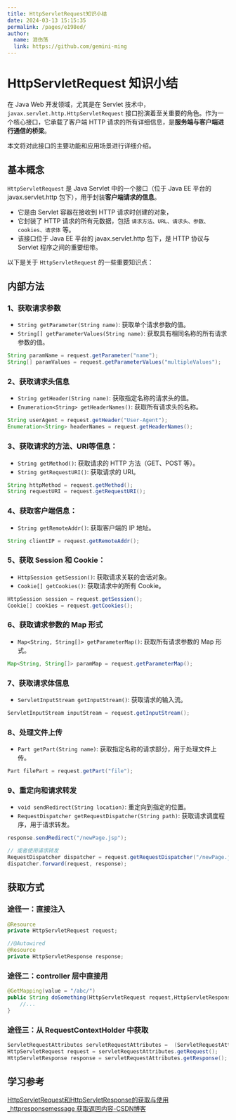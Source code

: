 ```yaml
---
title: HttpServletRequest知识小结
date: 2024-03-13 15:15:35
permalink: /pages/e198ed/
author: 
  name: 泪伤荡
  link: https://github.com/gemini-ming
---
```

# HttpServletRequest 知识小结

在 Java Web 开发领域，尤其是在 Servlet 技术中，`javax.servlet.http.HttpServletRequest` 接口扮演着至关重要的角色。作为一个核心接口，它承载了客户端 HTTP 请求的所有详细信息，是**服务端与客户端进行通信的桥梁**。

本文将对此接口的主要功能和应用场景进行详细介绍。

## 基本概念

`HttpServletRequest` 是 Java Servlet 中的一个接口（位于 Java EE 平台的 javax.servlet.http 包下），用于封装**客户端请求的信息**。

- 它是由 Servlet 容器在接收到 HTTP 请求时创建的对象，
- 它封装了 HTTP 请求的所有元数据，包括 `请求方法、URL、请求头、参数、cookies、请求体` 等。
- 该接口位于 Java EE 平台的 javax.servlet.http 包下，是 HTTP 协议与 Servlet 程序之间的重要纽带。



以下是关于 `HttpServletRequest` 的一些重要知识点：

## 内部方法

### 1、获取请求参数

- `String getParameter(String name)`: 获取单个请求参数的值。
- `String[] getParameterValues(String name)`: 获取具有相同名称的所有请求参数的值。

```java
String paramName = request.getParameter("name");
String[] paramValues = request.getParameterValues("multipleValues");
```

### 2、获取请求头信息

   - `String getHeader(String name)`: 获取指定名称的请求头的值。
   - `Enumeration<String> getHeaderNames()`: 获取所有请求头的名称。

```java
String userAgent = request.getHeader("User-Agent");
Enumeration<String> headerNames = request.getHeaderNames();
```

### 3、获取请求的方法、URI等信息：

   - `String getMethod()`: 获取请求的 HTTP 方法（GET、POST 等）。
   - `String getRequestURI()`: 获取请求的 URI。

```java
String httpMethod = request.getMethod();
String requestURI = request.getRequestURI();
```

### 4、获取客户端信息：

   - `String getRemoteAddr()`: 获取客户端的 IP 地址。

```java
String clientIP = request.getRemoteAddr();
```

### 5、获取 Session 和 Cookie：

   - `HttpSession getSession()`: 获取请求关联的会话对象。
   - `Cookie[] getCookies()`: 获取请求中的所有 Cookie。

```java
HttpSession session = request.getSession();
Cookie[] cookies = request.getCookies();
```

### 6、获取请求参数的 Map 形式

   - `Map<String, String[]> getParameterMap()`: 获取所有请求参数的 Map 形式。

```java
Map<String, String[]> paramMap = request.getParameterMap();
```

### 7、获取请求体信息

   - `ServletInputStream getInputStream()`: 获取请求的输入流。

```java
ServletInputStream inputStream = request.getInputStream();
```

### 8、处理文件上传

   - `Part getPart(String name)`: 获取指定名称的请求部分，用于处理文件上传。

```java
Part filePart = request.getPart("file");
```

### 9、重定向和请求转发

   - `void sendRedirect(String location)`: 重定向到指定的位置。
   - `RequestDispatcher getRequestDispatcher(String path)`: 获取请求调度程序，用于请求转发。

```java
response.sendRedirect("/newPage.jsp");

// 或者使用请求转发
RequestDispatcher dispatcher = request.getRequestDispatcher("/newPage.jsp");
dispatcher.forward(request, response);
```



## 获取方式

### 途径一：直接注入

```java
@Resource
private HttpServletRequest request;

//@Autowired
@Resource
private HttpServletResponse response;
```



### 途径二：controller 层中直接用

```java
@GetMapping(value = "/abc/")
public String doSomething(HttpServletRequest request,HttpServletResponse response) {
    //...
}
```



### 途径三：从 RequestContextHolder 中获取

```java
ServletRequestAttributes servletRequestAttributes =  (ServletRequestAttributes)RequestContextHolder.getRequestAttributes();
HttpServletRequest request = servletRequestAttributes.getRequest();
HttpServletResponse response = servletRequestAttributes.getResponse();
```





## 学习参考

[HttpServletRequest和HttpServletResponse的获取与使用_httpresponsemessage 获取返回内容-CSDN博客](https://blog.csdn.net/llg___/article/details/132121396)
